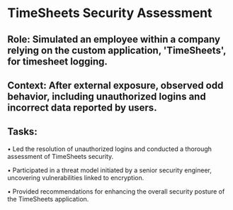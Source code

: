 # TimeSheets Security Assessment


## Role: Simulated an employee within a company relying on the custom application, 'TimeSheets', for timesheet logging.


## Context: After external exposure, observed odd behavior, including unauthorized logins and incorrect data reported by users.


## Tasks:

• Led the resolution of unauthorized logins and conducted a thorough assessment of TimeSheets security.

• Participated in a threat model initiated by a senior security engineer, uncovering vulnerabilities linked to encryption.

• Provided recommendations for enhancing the overall security posture of the TimeSheets application.
